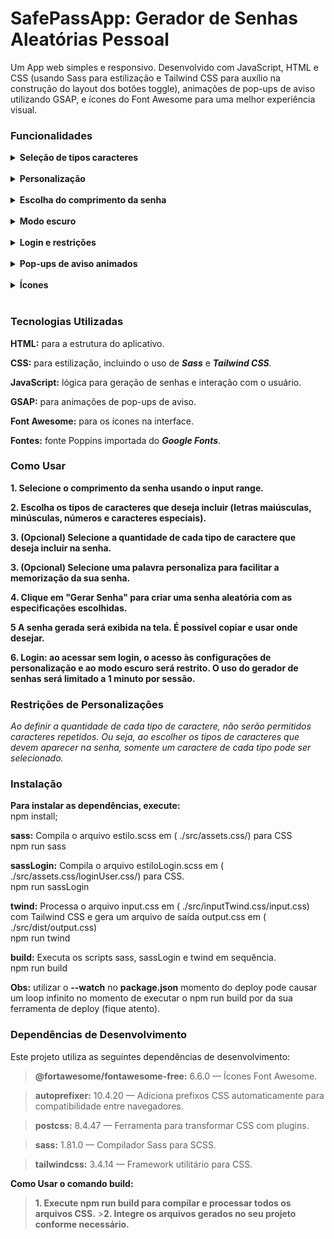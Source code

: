 # SafePassApp: Gerador de Senhas Aleatórias Pessoal

Um App web simples e responsivo. Desenvolvido com JavaScript, HTML e CSS (usando Sass para estilização e Tailwind CSS para auxílio na construção do layout dos botões toggle), animações de pop-ups de aviso utilizando GSAP, e ícones do Font Awesome para uma melhor experiência visual.
<br>

### Funcionalidades

<details>
 <summary> <strong> Seleção de tipos caracteres </strong> </summary>
 Inclui letras maiúsculas, minúsculas, números e caracteres especiais, atráves de botões toggle.
</details>
<br>
<details>
<summary><strong>Personalização</strong></summary> Personalize a quantidade de caracteres cada opção disponivel, e também pode optar por adicionar uma palavra personalizada para fazer parte da sua senha aléatoria.
</details>
<br>
<details>
<summary> <strong> Escolha do comprimento da senha </strong> </summary>
 Ajustável pelo usuário com um input range com apresentação do valor atual em container ao lado.
</details>
<br>
<details>
<summary> <strong>Modo escuro</strong> </summary>
Ativado por meio de um botão de interação do usuário (somente disponível para usuários após o login).
</details>
<br>
<details>
<summary><strong>Login e restrições</strong></summary> Ao acessar sem login, o usuário pode gerar senhas, mas não terá acesso ao modo escuro nem às configurações de personalização. A utilização é restrita a 1 minuto por sessão.
</details>
<br>
<details>
<summary> <strong> Pop-ups de aviso animados</strong> </summary> Utilizando a biblioteca GSAP, os pop-ups de aviso são animados para uma experiência mais interativa.
</details>
<br>
<details>
<summary><strong>Ícones</strong></summary> Icones do Font Awesome são usados em diversos elementos da interface para uma melhor visualização e interação.
</details>
<br>

### Tecnologias Utilizadas

**HTML:** para a estrutura do aplicativo.

**CSS:** para estilização, incluindo o uso de _**Sass**_ e _**Tailwind CSS**._

**JavaScript:** lógica para geração de senhas e interação com o usuário.

**GSAP:** para animações de pop-ups de aviso.

**Font Awesome:** para os ícones na interface.

**Fontes:** fonte Poppins importada do _**Google Fonts**_.
<br>

### Como Usar

**1. Selecione o comprimento da senha usando o input range.**

**2. Escolha os tipos de caracteres que deseja incluir (letras maiúsculas, minúsculas, números e caracteres especiais).**

**3. (Opcional) Selecione a quantidade de cada tipo de caractere que deseja incluir na senha.**

**3. (Opcional) Selecione uma palavra personaliza para facilitar a memorização da sua senha.**

**4. Clique em "Gerar Senha" para criar uma senha aleatória com as especificações escolhidas.**

**5 A senha gerada será exibida na tela. É possível copiar e usar onde desejar.**

**6. Login: ao acessar sem login, o acesso às configurações de personalização e ao modo escuro será restrito. O uso do gerador de senhas será limitado a 1 minuto por sessão.**
<br>

### Restrições de Personalizações

_Ao definir a quantidade de cada tipo de caractere, não serão permitidos caracteres repetidos. Ou seja, ao escolher os tipos de caracteres que devem aparecer na senha, somente um caractere de cada tipo pode ser selecionado._
<br>

### Instalação

**Para instalar as dependências, execute:**<br>
npm install;

**sass:** Compila o arquivo estilo.scss em ( ./src/assets.css/) para CSS<br>
npm run sass

**sassLogin:** Compila o arquivo estiloLogin.scss em ( ./src/assets.css/loginUser.css/) para CSS.<br>
npm run sassLogin

 **twind:** Processa o arquivo input.css em ( ./src/inputTwind.css/input.css) com Tailwind CSS e gera um arquivo de saída output.css em ( ./src/dist/output.css)<br>
 npm run twind

**build:** Executa os scripts sass, sassLogin e twind em sequência.<br>
npm run build

**Obs:** utilizar o **--watch** no **package.json** momento do deploy pode causar um loop infinito no momento de executar o npm run build por da sua ferramenta de deploy (fique atento).

### Dependências de Desenvolvimento

Este projeto utiliza as seguintes dependências de desenvolvimento:

> **@fortawesome/fontawesome-free:** 6.6.0 — Ícones Font Awesome.

> **autoprefixer:** 10.4.20 — Adiciona prefixos CSS automaticamente para compatibilidade entre navegadores.

> **postcss:** 8.4.47 — Ferramenta para transformar CSS com plugins.

> **sass:** 1.81.0 — Compilador Sass para SCSS.

> **tailwindcss:** 3.4.14 — Framework utilitário para CSS.

**Como Usar o comando build:**

> **1. Execute npm run build para compilar e processar todos os arquivos CSS.** >**2. Integre os arquivos gerados no seu projeto conforme necessário.**
